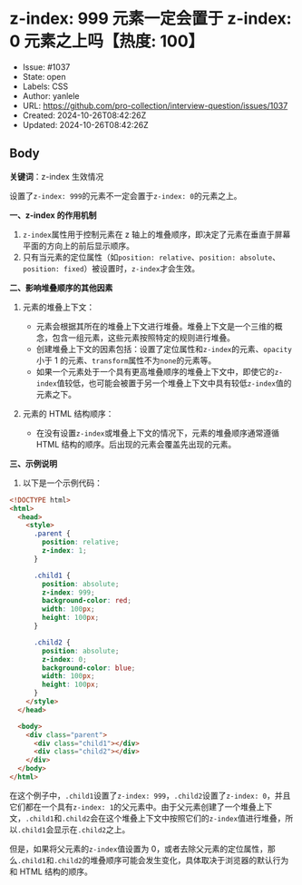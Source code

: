 # z-index: 999 元素一定会置于 z-index: 0 元素之上吗【热度: 100】

- Issue: #1037
- State: open
- Labels: CSS
- Author: yanlele
- URL: https://github.com/pro-collection/interview-question/issues/1037
- Created: 2024-10-26T08:42:26Z
- Updated: 2024-10-26T08:42:26Z

## Body

**关键词**：z-index 生效情况

设置了`z-index: 999`的元素不一定会置于`z-index: 0`的元素之上。

**一、z-index 的作用机制**

1. `z-index`属性用于控制元素在 z 轴上的堆叠顺序，即决定了元素在垂直于屏幕平面的方向上的前后显示顺序。
2. 只有当元素的定位属性（如`position: relative`、`position: absolute`、`position: fixed`）被设置时，`z-index`才会生效。

**二、影响堆叠顺序的其他因素**

1. 元素的堆叠上下文：

   - 元素会根据其所在的堆叠上下文进行堆叠。堆叠上下文是一个三维的概念，包含一组元素，这些元素按照特定的规则进行堆叠。
   - 创建堆叠上下文的因素包括：设置了定位属性和`z-index`的元素、`opacity`小于 1 的元素、`transform`属性不为`none`的元素等。
   - 如果一个元素处于一个具有更高堆叠顺序的堆叠上下文中，即使它的`z-index`值较低，也可能会被置于另一个堆叠上下文中具有较低`z-index`值的元素之下。

2. 元素的 HTML 结构顺序：
   - 在没有设置`z-index`或堆叠上下文的情况下，元素的堆叠顺序通常遵循 HTML 结构的顺序。后出现的元素会覆盖先出现的元素。

**三、示例说明**

1. 以下是一个示例代码：

```html
<!DOCTYPE html>
<html>
  <head>
    <style>
      .parent {
        position: relative;
        z-index: 1;
      }

      .child1 {
        position: absolute;
        z-index: 999;
        background-color: red;
        width: 100px;
        height: 100px;
      }

      .child2 {
        position: absolute;
        z-index: 0;
        background-color: blue;
        width: 100px;
        height: 100px;
      }
    </style>
  </head>

  <body>
    <div class="parent">
      <div class="child1"></div>
      <div class="child2"></div>
    </div>
  </body>
</html>
```

在这个例子中，`.child1`设置了`z-index: 999`，`.child2`设置了`z-index: 0`，并且它们都在一个具有`z-index: 1`的父元素中。由于父元素创建了一个堆叠上下文，`.child1`和`.child2`会在这个堆叠上下文中按照它们的`z-index`值进行堆叠，所以`.child1`会显示在`.child2`之上。

但是，如果将父元素的`z-index`值设置为 0，或者去除父元素的定位属性，那么`.child1`和`.child2`的堆叠顺序可能会发生变化，具体取决于浏览器的默认行为和 HTML 结构的顺序。

